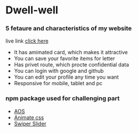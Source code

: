 <h1>Dwell-well</h1>
<h3>5 fetaure and characteristics of  my website  </h3>
<p>live link <a href="https://b9-a9-9ccf9.web.app/" target="blank"> click here</a> </p>
<ul>
  <li>It  has amimated card, which makes it attractive</li>
  <li>You can save your favorite items for letter</li>
  <li> Has privet route, which procte confidential data</li>
  <li> You  can login with google and github</li>
  <li>You can edit your profile any time you want</li>
  <li>Responsive for mobile, tablet and pc</li>
</ul>
<h3>npm package used for challenging part</h3>
<ul>
  <li><a href="https://www.npmjs.com/package/aos"> AOS</a> </li>
  <li><a href="https://animate.style/"> Animate css </a> </li>
  <li><a href="https://swiperjs.com/"> Swiper Slider</a> </li>
</ul>

